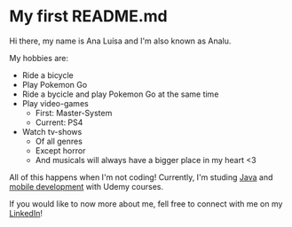 # My first README.md
Hi there, my name is Ana Luísa and I'm also known as Analu.

My hobbies are:
- Ride a bicycle
- Play Pokemon Go
- Ride a bycicle and play Pokemon Go at the same time
- Play video-games
  - First: Master-System
  - Current: PS4
- Watch tv-shows
  - Of all genres
  - Except horror
  - And musicals will always have a bigger place in my heart <3

All of this happens when I'm not coding!
Currently, I'm studing [Java](https://www.udemy.com/course/java-curso-completo/) and [mobile development](https://www.udemy.com/course/curso-completo-do-desenvolvedor-android/) with Udemy courses.

If you would like to now more about me, fell free to connect with me on my [LinkedIn](https://www.linkedin.com/in/analudiastech/)!
